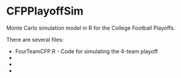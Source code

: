 # CFPPlayoffSim
Monte Carlo simulation model in R for the College Football Playoffs.

There are several files:
* FourTeamCFP.R - Code for simulating the 4-team playoff
* 
* 
*
